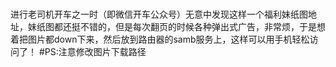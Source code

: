 #
进行老司机开车之一时（即微信开车公众号）无意中发现这样一个福利妹纸图地址，妹纸图都还挺不错的，但是每次翻页的时候各种弹出式广告，非常烦，于是想着把图片都down下来，然后放到路由器的samb服务上，这样可以用手机轻松访问了！
#PS:注意修改图片下载路径
